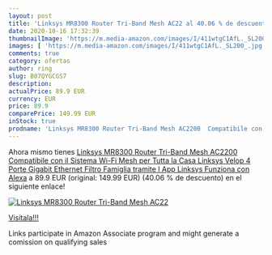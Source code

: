 ```yaml
---
layout: post
title: 'Linksys MR8300 Router Tri-Band Mesh AC22 al 40.06 % de descuento'
date: 2020-10-16 17:32:39
thumbnailImage: 'https://m.media-amazon.com/images/I/411wtgC1AfL._SL200_.jpg'
images: [ 'https://m.media-amazon.com/images/I/411wtgC1AfL._SL200_.jpg' ]
comments: true
category: ofertas
author: ring
slug: B07QYGCGS7
description:
actualPrice: 89.9 EUR
currency: EUR
price: 89.9
comparePrice: 149.99 EUR
inStock: true
prodname: 'Linksys MR8300 Router Tri-Band Mesh AC2200  Compatibile con il Sistema Wi-Fi Mesh per Tutta la Casa Linksys Velop  4 Porte Gigabit Ethernet  Filtro Famiglia tramite l App Linksys  Funziona con Alexa'
---
```


Ahora mismo tienes [Linksys MR8300 Router Tri-Band Mesh AC2200  Compatibile con il Sistema Wi-Fi Mesh per Tutta la Casa Linksys Velop  4 Porte Gigabit Ethernet  Filtro Famiglia tramite l App Linksys  Funziona con Alexa](https://www.amazon.it/dp/B07QYGCGS7/?tag=tolees00-21) a 89.9 EUR (original: 149.99 EUR) (40.06 %  de descuento) en el siguiente enlace!

[![Linksys MR8300 Router Tri-Band Mesh AC22](https://m.media-amazon.com/images/I/411wtgC1AfL._SL200_.jpg)](https://www.amazon.it/dp/B07QYGCGS7/?tag=tolees00-21)

[Visítala!!!](https://www.amazon.it/dp/B07QYGCGS7/?tag=tolees00-21)

Links participate in Amazon Associate program and might generate a comission on qualifying sales
